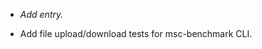 <!-- To avoid merge conflicts, add items at an arbitrary place in the list. -->

- _Add entry._


- Add file upload/download tests for msc-benchmark CLI.